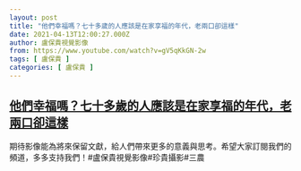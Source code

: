 ```yaml
---
layout: post
title: "他們幸福嗎？七十多歲的人應該是在家享福的年代，老兩口卻這樣"
date: 2021-04-13T12:00:27.000Z
author: 盧保貴視覺影像
from: https://www.youtube.com/watch?v=gV5qKkGN-2w
tags: [ 盧保貴 ]
categories: [ 盧保貴 ]
---
```

<!--1618315227000-->
[他們幸福嗎？七十多歲的人應該是在家享福的年代，老兩口卻這樣](https://www.youtube.com/watch?v=gV5qKkGN-2w)
------

<div>
期待影像能為將來保留文獻，給人們帶來更多的意義與思考。希望大家訂閱我們的頻道，多多支持我們！#盧保貴視覺影像#珍貴攝影#三農
</div>
